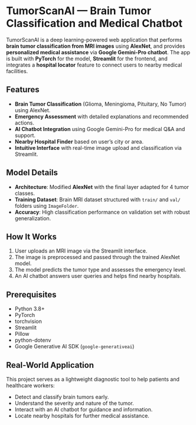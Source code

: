 # TumorScanAI — Brain Tumor Classification and Medical Chatbot

TumorScanAI is a deep learning-powered web application that performs **brain tumor classification from MRI images** using **AlexNet**, and provides **personalized medical assistance** via **Google Gemini-Pro chatbot**. The app is built with **PyTorch** for the model, **Streamlit** for the frontend, and integrates a **hospital locator** feature to connect users to nearby medical facilities.

## Features

- **Brain Tumor Classification** (Glioma, Meningioma, Pituitary, No Tumor) using AlexNet.
- **Emergency Assessment** with detailed explanations and recommended actions.
- **AI Chatbot Integration** using Google Gemini-Pro for medical Q&A and support.
- **Nearby Hospital Finder** based on user’s city or area.
- **Intuitive Interface** with real-time image upload and classification via Streamlit.

## Model Details

- **Architecture**: Modified **AlexNet** with the final layer adapted for 4 tumor classes.
- **Training Dataset**: Brain MRI dataset structured with `train/` and `val/` folders using `ImageFolder`.
- **Accuracy**: High classification performance on validation set with robust generalization.

## How It Works

1. User uploads an MRI image via the Streamlit interface.
2. The image is preprocessed and passed through the trained AlexNet model.
3. The model predicts the tumor type and assesses the emergency level.
4. An AI chatbot answers user queries and helps find nearby hospitals.

## Prerequisites

- Python 3.8+
- PyTorch
- torchvision
- Streamlit
- Pillow
- python-dotenv
- Google Generative AI SDK (`google-generativeai`)

## Real-World Application

This project serves as a lightweight diagnostic tool to help patients and healthcare workers:

- Detect and classify brain tumors early.
- Understand the severity and nature of the tumor.
- Interact with an AI chatbot for guidance and information.
- Locate nearby hospitals for further medical assistance.
